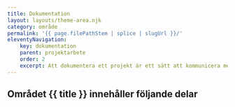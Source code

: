 ```yaml
---
title: Dokumentation
layout: layouts/theme-area.njk
category: område
permalink: '{{ page.filePathStem | splice | slugUrl }}/'
eleventyNavigation:
    key: dokumentation
    parent: projektarbete
    order: 2
    excerpt: Att dokumentera ett projekt är ett sätt att kommunicera med olika parter som varit delaktiga i arbetet
---
```


## Området {{ title }} innehåller följande delar
